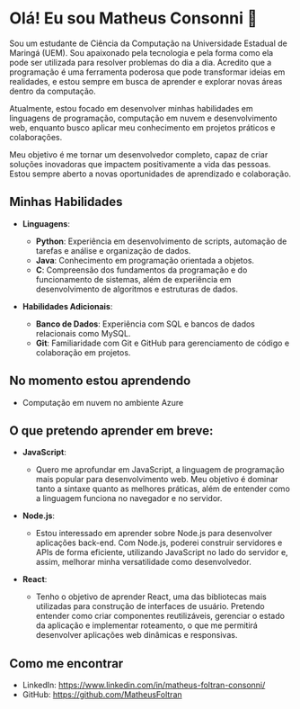 # Olá! Eu sou Matheus Consonni 👋

Sou um estudante de Ciência da Computação na Universidade Estadual de Maringá (UEM). Sou apaixonado pela tecnologia e pela forma como ela pode ser utilizada para resolver problemas do dia a dia. Acredito que a programação é uma ferramenta poderosa que pode transformar ideias em realidades, e estou sempre em busca de aprender e explorar novas áreas dentro da computação.

Atualmente, estou focado em desenvolver minhas habilidades em linguagens de programação, computação em nuvem e desenvolvimento web, enquanto busco aplicar meu conhecimento em projetos práticos e colaborações.

Meu objetivo é me tornar um desenvolvedor completo, capaz de criar soluções inovadoras que impactem positivamente a vida das pessoas. Estou sempre aberto a novas oportunidades de aprendizado e colaboração.

## Minhas Habilidades

- **Linguagens**:
  
  - **Python**: Experiência em desenvolvimento de scripts, automação de tarefas e análise e organização de dados.
  - **Java**: Conhecimento em programação orientada a objetos.
  - **C**: Compreensão dos fundamentos da programação e do funcionamento de sistemas, além de experiência em desenvolvimento de algoritmos e estruturas de dados.

- **Habilidades Adicionais**:
  
  - **Banco de Dados**: Experiência com SQL e bancos de dados relacionais como MySQL.
  - **Git**: Familiaridade com Git e GitHub para gerenciamento de código e colaboração em projetos.

## No momento estou aprendendo

- Computação em nuvem no ambiente Azure

## O que pretendo aprender em breve:

- **JavaScript**: 
  - Quero me aprofundar em JavaScript, a linguagem de programação mais popular para desenvolvimento web. Meu objetivo é dominar tanto a sintaxe quanto as melhores práticas, além de entender como a linguagem funciona no navegador e no servidor.

- **Node.js**: 
  - Estou interessado em aprender sobre Node.js para desenvolver aplicações back-end. Com Node.js, poderei construir servidores e APIs de forma eficiente, utilizando JavaScript no lado do servidor e, assim, melhorar minha versatilidade como desenvolvedor.

- **React**: 
  - Tenho o objetivo de aprender React, uma das bibliotecas mais utilizadas para construção de interfaces de usuário. Pretendo entender como criar componentes reutilizáveis, gerenciar o estado da aplicação e implementar roteamento, o que me permitirá desenvolver aplicações web dinâmicas e responsivas.


## Como me encontrar

- LinkedIn: https://www.linkedin.com/in/matheus-foltran-consonni/
- GitHub: https://github.com/MatheusFoltran

